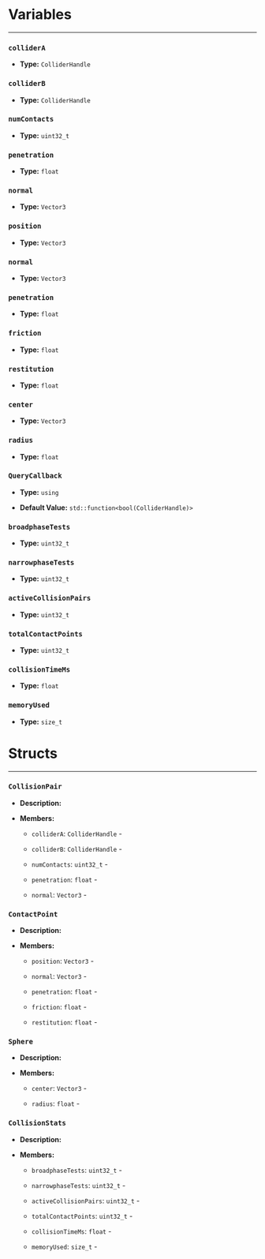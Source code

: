 
# Variables
---

### `colliderA`

- **Type:** `ColliderHandle`



### `colliderB`

- **Type:** `ColliderHandle`



### `numContacts`

- **Type:** `uint32_t`



### `penetration`

- **Type:** `float`



### `normal`

- **Type:** `Vector3`



### `position`

- **Type:** `Vector3`



### `normal`

- **Type:** `Vector3`



### `penetration`

- **Type:** `float`



### `friction`

- **Type:** `float`



### `restitution`

- **Type:** `float`



### `center`

- **Type:** `Vector3`



### `radius`

- **Type:** `float`



### `QueryCallback`

- **Type:** `using`

- **Default Value:** `std::function<bool(ColliderHandle)>`



### `broadphaseTests`

- **Type:** `uint32_t`



### `narrowphaseTests`

- **Type:** `uint32_t`



### `activeCollisionPairs`

- **Type:** `uint32_t`



### `totalContactPoints`

- **Type:** `uint32_t`



### `collisionTimeMs`

- **Type:** `float`



### `memoryUsed`

- **Type:** `size_t`




# Structs
---

### `CollisionPair`

- **Description:** 

- **Members:**

  - `colliderA`: `ColliderHandle` - 

  - `colliderB`: `ColliderHandle` - 

  - `numContacts`: `uint32_t` - 

  - `penetration`: `float` - 

  - `normal`: `Vector3` - 



### `ContactPoint`

- **Description:** 

- **Members:**

  - `position`: `Vector3` - 

  - `normal`: `Vector3` - 

  - `penetration`: `float` - 

  - `friction`: `float` - 

  - `restitution`: `float` - 



### `Sphere`

- **Description:** 

- **Members:**

  - `center`: `Vector3` - 

  - `radius`: `float` - 



### `CollisionStats`

- **Description:** 

- **Members:**

  - `broadphaseTests`: `uint32_t` - 

  - `narrowphaseTests`: `uint32_t` - 

  - `activeCollisionPairs`: `uint32_t` - 

  - `totalContactPoints`: `uint32_t` - 

  - `collisionTimeMs`: `float` - 

  - `memoryUsed`: `size_t` - 


